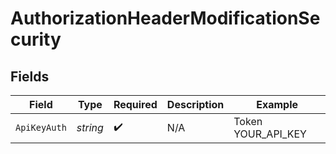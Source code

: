 # AuthorizationHeaderModificationSecurity


## Fields

| Field              | Type               | Required           | Description        | Example            |
| ------------------ | ------------------ | ------------------ | ------------------ | ------------------ |
| `ApiKeyAuth`       | *string*           | :heavy_check_mark: | N/A                | Token YOUR_API_KEY |